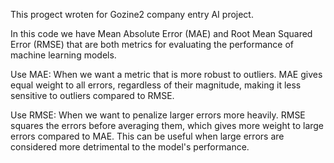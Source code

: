 This progect wroten for Gozine2 company entry AI project.

In this code we have Mean Absolute Error (MAE) and Root Mean Squared Error (RMSE) that are both metrics for evaluating the performance of machine learning models.

Use MAE:
When we want a metric that is more robust to outliers. MAE gives equal weight to all errors, regardless of their magnitude, making it less sensitive to outliers compared to RMSE.

Use RMSE:
When we want to penalize larger errors more heavily.
RMSE squares the errors before averaging them, which gives more weight to large errors compared to MAE. This can be useful when large errors are considered more detrimental to the model's performance.
